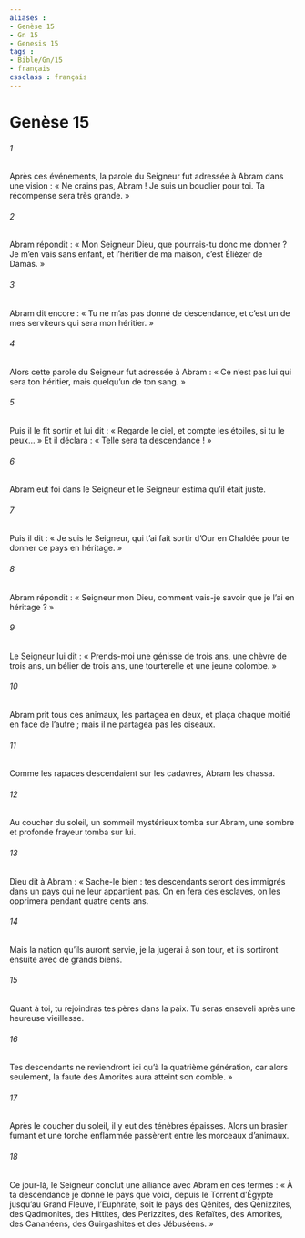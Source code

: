```yaml
---
aliases : 
- Genèse 15
- Gn 15
- Genesis 15
tags : 
- Bible/Gn/15
- français
cssclass : français
---
```


# Genèse 15

###### 1
Après ces événements, la parole du Seigneur fut adressée à Abram dans une vision : « Ne crains pas, Abram ! Je suis un bouclier pour toi. Ta récompense sera très grande. »
###### 2
Abram répondit : « Mon Seigneur Dieu, que pourrais-tu donc me donner ? Je m’en vais sans enfant, et l’héritier de ma maison, c’est Élièzer de Damas. »
###### 3
Abram dit encore : « Tu ne m’as pas donné de descendance, et c’est un de mes serviteurs qui sera mon héritier. »
###### 4
Alors cette parole du Seigneur fut adressée à Abram : « Ce n’est pas lui qui sera ton héritier, mais quelqu’un de ton sang. »
###### 5
Puis il le fit sortir et lui dit : « Regarde le ciel, et compte les étoiles, si tu le peux… » Et il déclara : « Telle sera ta descendance ! »
###### 6
Abram eut foi dans le Seigneur et le Seigneur estima qu’il était juste.
###### 7
Puis il dit : « Je suis le Seigneur, qui t’ai fait sortir d’Our en Chaldée pour te donner ce pays en héritage. »
###### 8
Abram répondit : « Seigneur mon Dieu, comment vais-je savoir que je l’ai en héritage ? »
###### 9
Le Seigneur lui dit : « Prends-moi une génisse de trois ans, une chèvre de trois ans, un bélier de trois ans, une tourterelle et une jeune colombe. »
###### 10
Abram prit tous ces animaux, les partagea en deux, et plaça chaque moitié en face de l’autre ; mais il ne partagea pas les oiseaux.
###### 11
Comme les rapaces descendaient sur les cadavres, Abram les chassa.
###### 12
Au coucher du soleil, un sommeil mystérieux tomba sur Abram, une sombre et profonde frayeur tomba sur lui.
###### 13
Dieu dit à Abram : « Sache-le bien : tes descendants seront des immigrés dans un pays qui ne leur appartient pas. On en fera des esclaves, on les opprimera pendant quatre cents ans.
###### 14
Mais la nation qu’ils auront servie, je la jugerai à son tour, et ils sortiront ensuite avec de grands biens.
###### 15
Quant à toi, tu rejoindras tes pères dans la paix. Tu seras enseveli après une heureuse vieillesse.
###### 16
Tes descendants ne reviendront ici qu’à la quatrième génération, car alors seulement, la faute des Amorites aura atteint son comble. »
###### 17
Après le coucher du soleil, il y eut des ténèbres épaisses. Alors un brasier fumant et une torche enflammée passèrent entre les morceaux d’animaux.
###### 18
Ce jour-là, le Seigneur conclut une alliance avec Abram en ces termes :
« À ta descendance
je donne le pays que voici,
depuis le Torrent d’Égypte jusqu’au Grand Fleuve, l’Euphrate, soit le pays des Qénites, des Qenizzites, des Qadmonites, des Hittites, des Perizzites, des Refaïtes, des Amorites, des Cananéens, des Guirgashites et des Jébuséens. »
